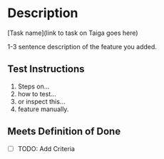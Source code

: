 # Description

[Task name](link to task on Taiga goes here)

1-3 sentence description of the feature you added.

## Test Instructions

1. Steps on...
1. how to test...
1. or inspect this...
1. feature manually.

## Meets Definition of Done
- [ ] TODO: Add Criteria